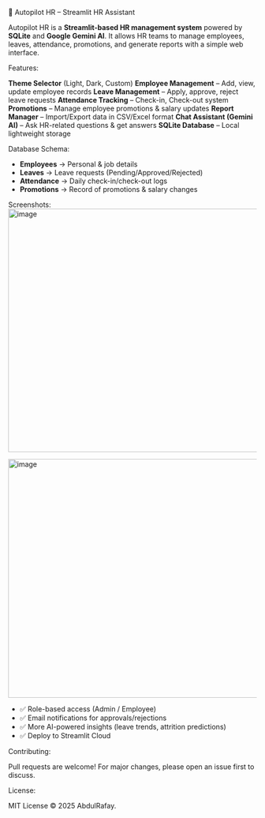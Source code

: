 
 📌 Autopilot HR – Streamlit HR Assistant

Autopilot HR is a **Streamlit-based HR management system** powered by **SQLite** and **Google Gemini AI**.
It allows HR teams to manage employees, leaves, attendance, promotions, and generate reports with a simple web interface.

Features:

**Theme Selector** (Light, Dark, Custom)
**Employee Management** – Add, view, update employee records
**Leave Management** – Apply, approve, reject leave requests
**Attendance Tracking** – Check-in, Check-out system
**Promotions** – Manage employee promotions & salary updates
**Report Manager** – Import/Export data in CSV/Excel format
**Chat Assistant (Gemini AI)** – Ask HR-related questions & get answers
**SQLite Database** – Local lightweight storage

Database Schema:

* **Employees** → Personal & job details
* **Leaves** → Leave requests (Pending/Approved/Rejected)
* **Attendance** → Daily check-in/check-out logs
* **Promotions** → Record of promotions & salary changes

Screenshots:
<img width="824" height="493" alt="image" src="https://github.com/user-attachments/assets/cc5e6419-4eed-42ce-98af-d193c7f52fa9" />

<img width="794" height="484" alt="image" src="https://github.com/user-attachments/assets/69c5e5cd-a3ab-423a-8ea5-4cfe63e9aafc" />

* ✅ Role-based access (Admin / Employee)
* ✅ Email notifications for approvals/rejections
* ✅ More AI-powered insights (leave trends, attrition predictions)
* ✅ Deploy to Streamlit Cloud

Contributing:

Pull requests are welcome! For major changes, please open an issue first to discuss.

License:

MIT License © 2025 AbdulRafay.
